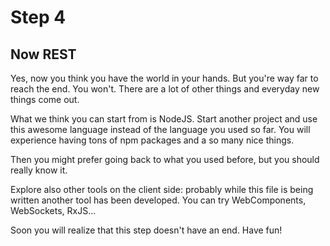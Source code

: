 # Step 4

## Now REST

Yes, now you think you have the world in your hands. But you're way far to reach
the end. You won't. There are a lot of other things and everyday new things come out.

What we think you can start from is NodeJS. Start another project and use this
awesome language instead of the language you used so far. You will experience
having tons of npm packages and a so many nice things.

Then you might prefer going back to what you used before, but you should really
know it.

Explore also other tools on the client side: probably while this file is being
written another tool has been developed. You can try WebComponents, WebSockets,
RxJS...

Soon you will realize that this step doesn't have an end. Have fun!
